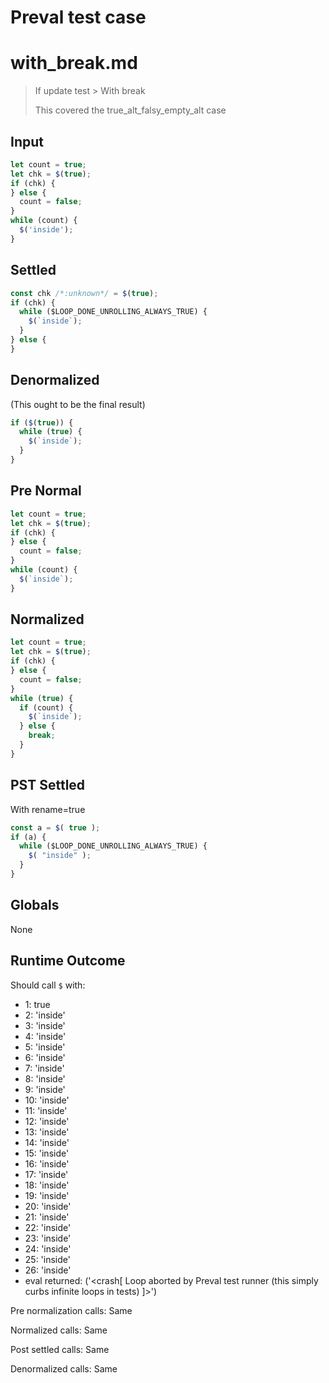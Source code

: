 # Preval test case

# with_break.md

> If update test > With break
>
> This covered the true_alt_falsy_empty_alt case

## Input

`````js filename=intro
let count = true;
let chk = $(true);
if (chk) {
} else {
  count = false;
}
while (count) {
  $('inside');
}
`````

## Settled


`````js filename=intro
const chk /*:unknown*/ = $(true);
if (chk) {
  while ($LOOP_DONE_UNROLLING_ALWAYS_TRUE) {
    $(`inside`);
  }
} else {
}
`````

## Denormalized
(This ought to be the final result)

`````js filename=intro
if ($(true)) {
  while (true) {
    $(`inside`);
  }
}
`````

## Pre Normal


`````js filename=intro
let count = true;
let chk = $(true);
if (chk) {
} else {
  count = false;
}
while (count) {
  $(`inside`);
}
`````

## Normalized


`````js filename=intro
let count = true;
let chk = $(true);
if (chk) {
} else {
  count = false;
}
while (true) {
  if (count) {
    $(`inside`);
  } else {
    break;
  }
}
`````

## PST Settled
With rename=true

`````js filename=intro
const a = $( true );
if (a) {
  while ($LOOP_DONE_UNROLLING_ALWAYS_TRUE) {
    $( "inside" );
  }
}
`````

## Globals

None

## Runtime Outcome

Should call `$` with:
 - 1: true
 - 2: 'inside'
 - 3: 'inside'
 - 4: 'inside'
 - 5: 'inside'
 - 6: 'inside'
 - 7: 'inside'
 - 8: 'inside'
 - 9: 'inside'
 - 10: 'inside'
 - 11: 'inside'
 - 12: 'inside'
 - 13: 'inside'
 - 14: 'inside'
 - 15: 'inside'
 - 16: 'inside'
 - 17: 'inside'
 - 18: 'inside'
 - 19: 'inside'
 - 20: 'inside'
 - 21: 'inside'
 - 22: 'inside'
 - 23: 'inside'
 - 24: 'inside'
 - 25: 'inside'
 - 26: 'inside'
 - eval returned: ('<crash[ Loop aborted by Preval test runner (this simply curbs infinite loops in tests) ]>')

Pre normalization calls: Same

Normalized calls: Same

Post settled calls: Same

Denormalized calls: Same
